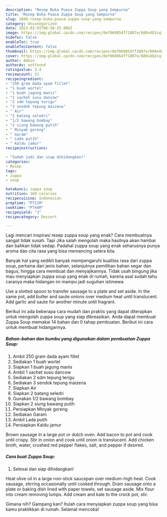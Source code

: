 ```yaml
---
description: "Resep Buka Puasa Zuppa Soup yang Sempurna"
title: "Resep Buka Puasa Zuppa Soup yang Sempurna"
slug: 1848-resep-buka-puasa-zuppa-soup-yang-sempurna
category: Uncategorized
date: 2023-03-01T06:58:25.006Z
image: https://img-global.cpcdn.com/recipes/0ef069854ff1807e/680x482cq70/zuppa-soup-foto-resep-utama.jpg
hideToc: false
enableToc: true
enableTocContent: false
thumbnail: https://img-global.cpcdn.com/recipes/0ef069854ff1807e/680x482cq70/zuppa-soup-foto-resep-utama.jpg
cover: https://img-global.cpcdn.com/recipes/0ef069854ff1807e/680x482cq70/zuppa-soup-foto-resep-utama.jpg
author: Admin
authorAv: notfound
ratingvalue: 3.4
reviewcount: 21
recipeingredient:
- "250 gram dada ayam fillet"
- "1 buah wortel"
- "1 buah jagung manis"
- "1 sachet susu dancow"
- "2 sdm tepung terigu"
- "3 sendok tepung maizena"
- " Air"
- "2 batang seledri"
- "1/2 bawang bombay"
- "2 siung bawang putih"
- " Minyak goreng"
- " Garam"
- " Lada putih"
- " Kaldu jamur"
recipeinstructions:

- "Sudah jadi dan siap dihidangkan!"
categories:
- Resep
tags:
- zuppa
- soup

katakunci: zuppa soup 
nutrition: 169 calories
recipecuisine: Indonesian
preptime: "PT21M"
cooktime: "PT44M"
recipeyield: "3"
recipecategory: Dessert

---
```



Lagi mencari inspirasi resep zuppa soup yang enak? Cara membuatnya sangat tidak susah. Tapi Jika salah mengolah maka hasilnya akan hambar dan bahkan tidak sedap. Padahal zuppa soup yang enak seharusnya punya aroma dan cita rasa yang bisa memancing selera kita.


Banyak hal yang sedikit banyak mempengaruhi kualitas rasa dari zuppa soup, pertama dari jenis bahan, selanjutnya pemilihan bahan segar dan bagus, hingga cara membuat dan menyajikannya. Tidak usah bingung jika mau menyiapkan zuppa soup yang enak di rumah, karena asal sudah tahu caranya maka hidangan ini mampu jadi suguhan istimewa.

Use a slotted spoon to transfer sausage to a plate and set aside. In the same pot, add butter and saute onions over medium heat until translucent. Add garlic and saute for another minute until fragrant.


Berikut ini ada beberapa cara mudah dan praktis yang dapat diterapkan untuk mengolah zuppa soup yang siap dikreasikan. Anda dapat membuat Zuppa Soup memakai 14 bahan dan 0 tahap pembuatan. Berikut ini cara untuk membuat hidangannya.

<!--inarticleads1-->

##### Bahan-bahan dan bumbu yang digunakan dalam pembuatan Zuppa Soup:

1. Ambil 250 gram dada ayam fillet
1. Sediakan 1 buah wortel
1. Siapkan 1 buah jagung manis
1. Ambil 1 sachet susu dancow
1. Sediakan 2 sdm tepung terigu
1. Sediakan 3 sendok tepung maizena
1. Siapkan  Air
1. Siapkan 2 batang seledri
1. Gunakan 1/2 bawang bombay
1. Siapkan 2 siung bawang putih
1. Persiapkan  Minyak goreng
1. Sediakan  Garam
1. Ambil  Lada putih
1. Persiapkan  Kaldu jamur


Brown sausage in a large pot or dutch oven. Add bacon to pot and cook until crispy. Stir in onion and cook until onion is translucent. Add chicken broth, water, crushed red pepper flakes, salt, and pepper if desired. 

<!--inarticleads2-->

##### Cara buat Zuppa Soup:


1. Selesai dan siap dihidangkan!

Heat olive oil in a large non-stick saucepan over medium-high heat. Cook sausage, stirring occasionally until cooked through. Drain sausage onto a plate or baking dish lined with paper towels, set sausage aside. Mix flour into cream removing lumps. Add cream and kale to the crock pot, stir. 

Gimana nih? Gampang kan? Itulah cara menyiapkan zuppa soup yang bisa kamu praktikkan di rumah. Selamat mencoba!
